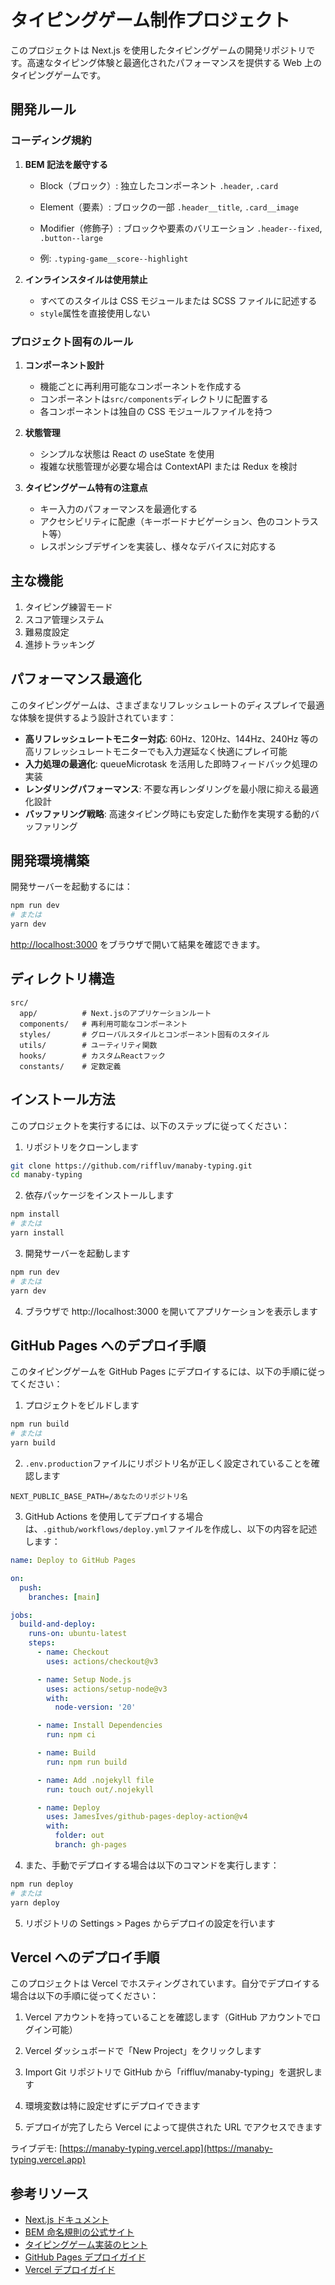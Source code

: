 # タイピングゲーム制作プロジェクト

このプロジェクトは Next.js を使用したタイピングゲームの開発リポジトリです。高速なタイピング体験と最適化されたパフォーマンスを提供する Web 上のタイピングゲームです。

## 開発ルール

### コーディング規約

1. **BEM 記法を厳守する**

   - Block（ブロック）: 独立したコンポーネント `.header`, `.card`
   - Element（要素）: ブロックの一部 `.header__title`, `.card__image`

   - Modifier（修飾子）: ブロックや要素のバリエーション `.header--fixed`, `.button--large`
   - 例: `.typing-game__score--highlight`

2. **インラインスタイルは使用禁止**
   - すべてのスタイルは CSS モジュールまたは SCSS ファイルに記述する
   - `style`属性を直接使用しない

### プロジェクト固有のルール

1. **コンポーネント設計**

   - 機能ごとに再利用可能なコンポーネントを作成する
   - コンポーネントは`src/components`ディレクトリに配置する
   - 各コンポーネントは独自の CSS モジュールファイルを持つ

2. **状態管理**

   - シンプルな状態は React の useState を使用
   - 複雑な状態管理が必要な場合は ContextAPI または Redux を検討

3. **タイピングゲーム特有の注意点**
   - キー入力のパフォーマンスを最適化する
   - アクセシビリティに配慮（キーボードナビゲーション、色のコントラスト等）
   - レスポンシブデザインを実装し、様々なデバイスに対応する

## 主な機能

1. タイピング練習モード
2. スコア管理システム
3. 難易度設定
4. 進捗トラッキング

## パフォーマンス最適化

このタイピングゲームは、さまざまなリフレッシュレートのディスプレイで最適な体験を提供するよう設計されています：

- **高リフレッシュレートモニター対応**: 60Hz、120Hz、144Hz、240Hz 等の高リフレッシュレートモニターでも入力遅延なく快適にプレイ可能
- **入力処理の最適化**: queueMicrotask を活用した即時フィードバック処理の実装
- **レンダリングパフォーマンス**: 不要な再レンダリングを最小限に抑える最適化設計
- **バッファリング戦略**: 高速タイピング時にも安定した動作を実現する動的バッファリング

## 開発環境構築

開発サーバーを起動するには：

```bash
npm run dev
# または
yarn dev
```

[http://localhost:3000](http://localhost:3000) をブラウザで開いて結果を確認できます。

## ディレクトリ構造

```
src/
  app/          # Next.jsのアプリケーションルート
  components/   # 再利用可能なコンポーネント
  styles/       # グローバルスタイルとコンポーネント固有のスタイル
  utils/        # ユーティリティ関数
  hooks/        # カスタムReactフック
  constants/    # 定数定義
```

## インストール方法

このプロジェクトを実行するには、以下のステップに従ってください：

1. リポジトリをクローンします

```bash
git clone https://github.com/riffluv/manaby-typing.git
cd manaby-typing
```

2. 依存パッケージをインストールします

```bash
npm install
# または
yarn install
```

3. 開発サーバーを起動します

```bash
npm run dev
# または
yarn dev
```

4. ブラウザで http://localhost:3000 を開いてアプリケーションを表示します

## GitHub Pages へのデプロイ手順

このタイピングゲームを GitHub Pages にデプロイするには、以下の手順に従ってください：

1. プロジェクトをビルドします

```bash
npm run build
# または
yarn build
```

2. `.env.production`ファイルにリポジトリ名が正しく設定されていることを確認します

```
NEXT_PUBLIC_BASE_PATH=/あなたのリポジトリ名
```

3. GitHub Actions を使用してデプロイする場合は、`.github/workflows/deploy.yml`ファイルを作成し、以下の内容を記述します：

```yaml
name: Deploy to GitHub Pages

on:
  push:
    branches: [main]

jobs:
  build-and-deploy:
    runs-on: ubuntu-latest
    steps:
      - name: Checkout
        uses: actions/checkout@v3

      - name: Setup Node.js
        uses: actions/setup-node@v3
        with:
          node-version: '20'

      - name: Install Dependencies
        run: npm ci

      - name: Build
        run: npm run build

      - name: Add .nojekyll file
        run: touch out/.nojekyll

      - name: Deploy
        uses: JamesIves/github-pages-deploy-action@v4
        with:
          folder: out
          branch: gh-pages
```

4. また、手動でデプロイする場合は以下のコマンドを実行します：

```bash
npm run deploy
# または
yarn deploy
```

5. リポジトリの Settings > Pages からデプロイの設定を行います

## Vercel へのデプロイ手順

このプロジェクトは Vercel でホスティングされています。自分でデプロイする場合は以下の手順に従ってください：

1. Vercel アカウントを持っていることを確認します（GitHub アカウントでログイン可能）

2. Vercel ダッシュボードで「New Project」をクリックします

3. Import Git リポジトリで GitHub から「riffluv/manaby-typing」を選択します

4. 環境変数は特に設定せずにデプロイできます

5. デプロイが完了したら Vercel によって提供された URL でアクセスできます

ライブデモ: [https://manaby-typing.vercel.app](https://manaby-typing.vercel.app)

## 参考リソース

- [Next.js ドキュメント](https://nextjs.org/docs)
- [BEM 命名規則の公式サイト](https://getbem.com/)
- [タイピングゲーム実装のヒント](https://developer.mozilla.org/ja/docs/Web/API/KeyboardEvent)
- [GitHub Pages デプロイガイド](https://docs.github.com/ja/pages/getting-started-with-github-pages)
- [Vercel デプロイガイド](https://vercel.com/docs/deployments/overview)
